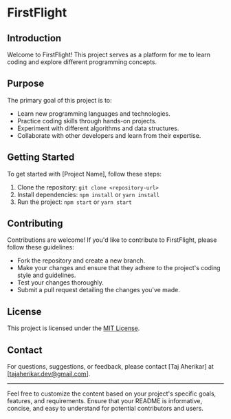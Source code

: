 # FirstFlight 

## Introduction

Welcome to FirstFlight! This project serves as a platform for me to learn coding and explore different programming concepts. 

## Purpose

The primary goal of this project is to:
- Learn new programming languages and technologies.
- Practice coding skills through hands-on projects.
- Experiment with different algorithms and data structures.
- Collaborate with other developers and learn from their expertise.

## Getting Started

To get started with [Project Name], follow these steps:

1. Clone the repository: `git clone <repository-url>`
2. Install dependencies: `npm install` or `yarn install`
3. Run the project: `npm start` or `yarn start`

## Contributing

Contributions are welcome! If you'd like to contribute to FirstFlight, please follow these guidelines:
- Fork the repository and create a new branch.
- Make your changes and ensure that they adhere to the project's coding style and guidelines.
- Test your changes thoroughly.
- Submit a pull request detailing the changes you've made.

## License

This project is licensed under the [MIT License](LICENSE).

## Contact

For questions, suggestions, or feedback, please contact [Taj Aherikar] at [tajaherikar.dev@gmail.com].

---

Feel free to customize the content based on your project's specific goals, features, and requirements. Ensure that your README is informative, concise, and easy to understand for potential contributors and users.